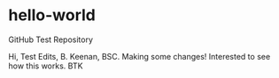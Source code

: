 # hello-world
GitHub Test Repository

Hi,
Test Edits, B. Keenan, BSC. Making some changes!
Interested to see how this works.
BTK
